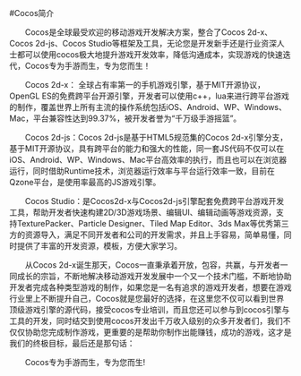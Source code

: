 #Cocos简介

   &emsp;&emsp;Cocos是全球最受欢迎的移动游戏开发解决方案，整合了Cocos 2d-x、Cocos 2d-js、Cocos Studio等框架及工具，无论您是开发新手还是行业资深人士都可以使用cocos极大地提升游戏开发效率，降低沟通成本，实现游戏的快速迭代，Cocos专为手游而生，专为您而生！

   &emsp;&emsp;Cocos 2d-x： 全球占有率第一的手机游戏引擎，基于MIT开源协议，OpenGL ES的免费跨平台开源引擎，开发者可以使用c++，lua来进行跨平台游戏的制作，覆盖世界上所有主流的操作系统包括iOS、Android、WP、Windows、Mac，平台兼容性达到99.37%，被开发者誉为“千万级手游摇篮”。  
  
   &emsp;&emsp;Cocos 2d-js：Cocos 2d-js是基于HTML5规范集的Cocos 2d-x引擎分支，基于MIT开源协议，具有跨平台的能力和强大的性能，同一套JS代码不仅可以在iOS、Android、WP、Windows、Mac平台高效率的执行，而且也可以在浏览器运行，同时借助Runtime技术，浏览器运行效率与平台运行效率一致，目前在Qzone平台，是使用率最高的JS游戏引擎。

   &emsp;&emsp;Cocos Studio：是Cocos2d-x与Cocos2d-js引擎配套免费跨平台游戏开发工具，帮助开发者快速构建2D/3D游戏场景、编辑UI、编辑动画等游戏资源，支持TexturePacker、Particle Designer、Tiled Map Editor、3ds Max等优秀第三方的资源导入，满足不同开发者和公司的开发需求，并且上手容易，简单易懂，同时提供了丰富的开发资源，模板，方便大家学习。

   &emsp;&emsp;从Cocos 2d-x诞生那天，Cocos一直秉承着开放，包容，共赢，与开发者一同成长的宗旨，不断地解决移动游戏开发发展中一个又一个技术门槛，不断地协助开发者完成各种类型游戏的制作，如果您是一名有追求的游戏开发者，想要在游戏行业里上不断提升自己，Cocos就是您最好的选择，在这里您不仅可以看到世界顶级游戏引擎的源代码，接受cocos专业培训，而且您还可以参与到cocos引擎与工具的开发，同时结交到使用cocos开发出千万收入级别的众多开发者们，我们不仅仅协助您完成制作游戏，更重要的是帮助你制作出能赚钱，成功的游戏，这才是我们的终极目标，最后还是那句话：
  
   &emsp;&emsp;Cocos专为手游而生，专为您而生!








